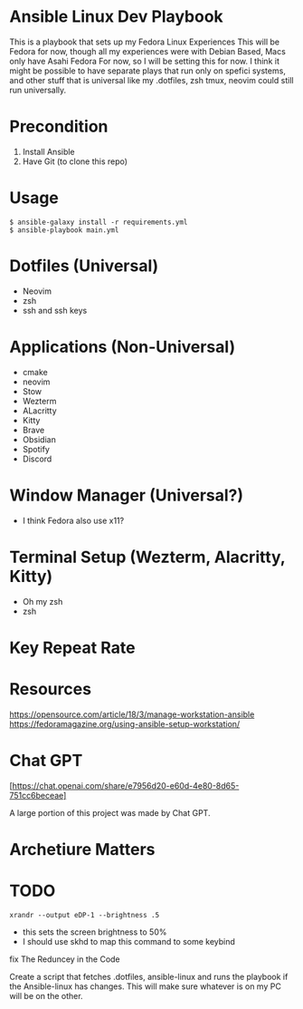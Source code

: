 # Ansible Linux Dev Playbook
This is a playbook that sets up my Fedora Linux Experiences
This will be Fedora for now, though all my experiences were with Debian Based,
Macs only have Asahi Fedora For now, so I will be setting this for now. 
I think it might be possible to have separate plays that run only 
on spefici systems, and other stuff that is universal like my .dotfiles, zsh
tmux, neovim could still run universally.

# Precondition
1. Install Ansible
2. Have Git (to clone this repo)

# Usage

```
$ ansible-galaxy install -r requirements.yml
$ ansible-playbook main.yml
```

# Dotfiles (Universal)
- Neovim
- zsh
- ssh and ssh keys

# Applications (Non-Universal)
- cmake
- neovim
- Stow
- Wezterm
- ALacritty
- Kitty
- Brave
- Obsidian
- Spotify
- Discord

# Window Manager (Universal?)
- I think Fedora also use x11?

# Terminal Setup (Wezterm, Alacritty, Kitty)
- Oh my zsh
- zsh

# Key Repeat Rate 


# Resources
https://opensource.com/article/18/3/manage-workstation-ansible
https://fedoramagazine.org/using-ansible-setup-workstation/

# Chat GPT
[https://chat.openai.com/share/e7956d20-e60d-4e80-8d65-751cc6beceae]

A large portion of this project was made by Chat GPT. 


# Archetiure Matters


# TODO 

`xrandr --output eDP-1 --brightness .5`
  - this sets the screen brightness to 50%
  - I should use skhd to map this command to some keybind 

fix The Reduncey in the Code

Create a script that fetches .dotfiles, ansible-linux and runs the playbook 
if the Ansible-linux has changes.  This will make sure whatever is on my PC
will be on the other.
